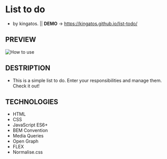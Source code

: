 # List to do                                              
- by kingatos. || **DEMO**  -> https://kingatos.github.io/list-todo/
## PREVIEW
![How to use](https://i.ibb.co/Yc0QTx7/listTodo.gif)
## DESTRIPTION
- This is a simple list to do. Enter your responsibilities and manage them. Check it out!
## TECHNOLOGIES
- HTML
- CSS
- JavaScript ES6+
- BEM Convention
- Media Queries
- Open Graph
- FLEX
- Normalise.css
